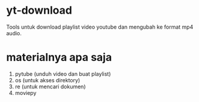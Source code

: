 # yt-download
Tools untuk download playlist video youtube dan mengubah ke format mp4 audio.

# materialnya apa saja
1. pytube (unduh video dan buat playlist)
2. os (untuk akses direktory)
3. re (untuk mencari dokumen)
4. moviepy
